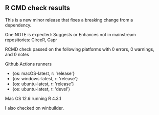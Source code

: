 ## R CMD check results

This is a new minor release that fixes a breaking change from a dependency.

One NOTE is expected:
Suggests or Enhances not in mainstream repositories: CirceR, Capr

RCMD check passed on the following platforms with 0 errors, 0 warnings, and 0 notes 

 Github Actions runners
  - {os: macOS-latest,   r: 'release'}
  - {os: windows-latest, r: 'release'}
  - {os: ubuntu-latest,   r: 'release'}
  - {os: ubuntu-latest,   r: 'devel'}

Mac OS 12.6 running R 4.3.1

I also checked on winbuilder.

